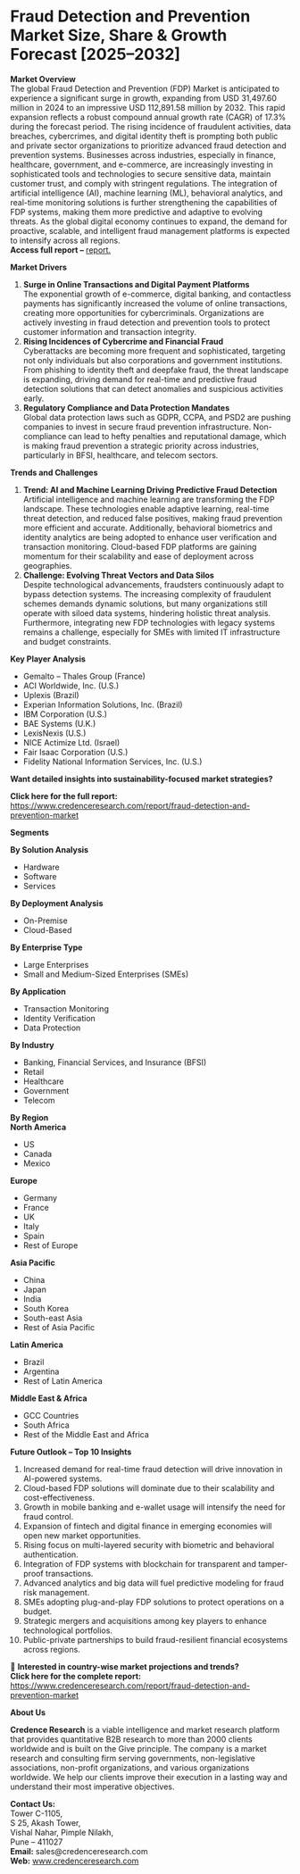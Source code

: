 # Fraud Detection and Prevention Market Size, Share & Growth Forecast [2025–2032]


<p><strong>Market Overview</strong><br /> The global Fraud Detection and Prevention (FDP) Market is anticipated to experience a significant surge in growth, expanding from USD 31,497.60 million in 2024 to an impressive USD 112,891.58 million by 2032. This rapid expansion reflects a robust compound annual growth rate (CAGR) of 17.3% during the forecast period. The rising incidence of fraudulent activities, data breaches, cybercrimes, and digital identity theft is prompting both public and private sector organizations to prioritize advanced fraud detection and prevention systems. Businesses across industries, especially in finance, healthcare, government, and e-commerce, are increasingly investing in sophisticated tools and technologies to secure sensitive data, maintain customer trust, and comply with stringent regulations. The integration of artificial intelligence (AI), machine learning (ML), behavioral analytics, and real-time monitoring solutions is further strengthening the capabilities of FDP systems, making them more predictive and adaptive to evolving threats. As the global digital economy continues to expand, the demand for proactive, scalable, and intelligent fraud management platforms is expected to intensify across all regions.<br /> <strong>Access full report &ndash;</strong> <a href="https://www.credenceresearch.com/report/fraud-detection-and-prevention-market">report.</a></p>
<p><strong>Market Drivers</strong></p>
<ol>
<li><strong> Surge in Online Transactions and Digital Payment Platforms</strong><br /> The exponential growth of e-commerce, digital banking, and contactless payments has significantly increased the volume of online transactions, creating more opportunities for cybercriminals. Organizations are actively investing in fraud detection and prevention tools to protect customer information and transaction integrity.</li>
<li><strong> Rising Incidences of Cybercrime and Financial Fraud</strong><br /> Cyberattacks are becoming more frequent and sophisticated, targeting not only individuals but also corporations and government institutions. From phishing to identity theft and deepfake fraud, the threat landscape is expanding, driving demand for real-time and predictive fraud detection solutions that can detect anomalies and suspicious activities early.</li>
<li><strong> Regulatory Compliance and Data Protection Mandates</strong><br /> Global data protection laws such as GDPR, CCPA, and PSD2 are pushing companies to invest in secure fraud prevention infrastructure. Non-compliance can lead to hefty penalties and reputational damage, which is making fraud prevention a strategic priority across industries, particularly in BFSI, healthcare, and telecom sectors.</li>
</ol>
<p><strong>Trends and Challenges</strong></p>
<ol>
<li><strong> Trend: AI and Machine Learning Driving Predictive Fraud Detection</strong><br /> Artificial intelligence and machine learning are transforming the FDP landscape. These technologies enable adaptive learning, real-time threat detection, and reduced false positives, making fraud prevention more efficient and accurate. Additionally, behavioral biometrics and identity analytics are being adopted to enhance user verification and transaction monitoring. Cloud-based FDP platforms are gaining momentum for their scalability and ease of deployment across geographies.</li>
<li><strong> Challenge: Evolving Threat Vectors and Data Silos</strong><br /> Despite technological advancements, fraudsters continuously adapt to bypass detection systems. The increasing complexity of fraudulent schemes demands dynamic solutions, but many organizations still operate with siloed data systems, hindering holistic threat analysis. Furthermore, integrating new FDP technologies with legacy systems remains a challenge, especially for SMEs with limited IT infrastructure and budget constraints.</li>
</ol>
<p><strong>Key Player Analysis</strong></p>
<ul>
<li>Gemalto &ndash; Thales Group (France)</li>
<li>ACI Worldwide, Inc. (U.S.)</li>
<li>Uplexis (Brazil)</li>
<li>Experian Information Solutions, Inc. (Brazil)</li>
<li>IBM Corporation (U.S.)</li>
<li>BAE Systems (U.K.)</li>
<li>LexisNexis (U.S.)</li>
<li>NICE Actimize Ltd. (Israel)</li>
<li>Fair Isaac Corporation (U.S.)</li>
<li>Fidelity National Information Services, Inc. (U.S.)</li>
</ul>
<p><strong>Want detailed insights into sustainability-focused market strategies?</strong></p>
<p><strong>Click here for the full report:</strong> <a href="https://www.credenceresearch.com/report/fraud-detection-and-prevention-market">https://www.credenceresearch.com/report/fraud-detection-and-prevention-market</a></p>
<p><strong>Segments</strong></p>
<p><strong>By Solution Analysis</strong></p>
<ul>
<li>Hardware</li>
<li>Software</li>
<li>Services</li>
</ul>
<p><strong>By Deployment Analysis</strong></p>
<ul>
<li>On-Premise</li>
<li>Cloud-Based</li>
</ul>
<p><strong>By Enterprise Type</strong></p>
<ul>
<li>Large Enterprises</li>
<li>Small and Medium-Sized Enterprises (SMEs)</li>
</ul>
<p><strong>By Application</strong></p>
<ul>
<li>Transaction Monitoring</li>
<li>Identity Verification</li>
<li>Data Protection</li>
</ul>
<p><strong>By Industry</strong></p>
<ul>
<li>Banking, Financial Services, and Insurance (BFSI)</li>
<li>Retail</li>
<li>Healthcare</li>
<li>Government</li>
<li>Telecom</li>
</ul>
<p><strong>By Region</strong><br /> <strong>North America</strong></p>
<ul>
<li>US</li>
<li>Canada</li>
<li>Mexico</li>
</ul>
<p><strong>Europe</strong></p>
<ul>
<li>Germany</li>
<li>France</li>
<li>UK</li>
<li>Italy</li>
<li>Spain</li>
<li>Rest of Europe</li>
</ul>
<p><strong>Asia Pacific</strong></p>
<ul>
<li>China</li>
<li>Japan</li>
<li>India</li>
<li>South Korea</li>
<li>South-east Asia</li>
<li>Rest of Asia Pacific</li>
</ul>
<p><strong>Latin America</strong></p>
<ul>
<li>Brazil</li>
<li>Argentina</li>
<li>Rest of Latin America</li>
</ul>
<p><strong>Middle East &amp; Africa</strong></p>
<ul>
<li>GCC Countries</li>
<li>South Africa</li>
<li>Rest of the Middle East and Africa</li>
</ul>
<p><strong>Future Outlook &ndash; Top 10 Insights</strong></p>
<ol>
<li>Increased demand for real-time fraud detection will drive innovation in AI-powered systems.</li>
<li>Cloud-based FDP solutions will dominate due to their scalability and cost-effectiveness.</li>
<li>Growth in mobile banking and e-wallet usage will intensify the need for fraud control.</li>
<li>Expansion of fintech and digital finance in emerging economies will open new market opportunities.</li>
<li>Rising focus on multi-layered security with biometric and behavioral authentication.</li>
<li>Integration of FDP systems with blockchain for transparent and tamper-proof transactions.</li>
<li>Advanced analytics and big data will fuel predictive modeling for fraud risk management.</li>
<li>SMEs adopting plug-and-play FDP solutions to protect operations on a budget.</li>
<li>Strategic mergers and acquisitions among key players to enhance technological portfolios.</li>
<li>Public-private partnerships to build fraud-resilient financial ecosystems across regions.</li>
</ol>
<p>📌 <strong>Interested in country-wise market projections and trends?</strong><br /> <strong>Click here for the complete report:</strong> <a href="https://www.credenceresearch.com/report/fraud-detection-and-prevention-market">https://www.credenceresearch.com/report/fraud-detection-and-prevention-market</a></p>
<p><strong>About Us</strong></p>
<p><strong>Credence Research</strong> is a viable intelligence and market research platform that provides quantitative B2B research to more than 2000 clients worldwide and is built on the Give principle. The company is a market research and consulting firm serving governments, non-legislative associations, non-profit organizations, and various organizations worldwide. We help our clients improve their execution in a lasting way and understand their most imperative objectives.</p>
<p><strong>Contact Us:</strong><br /> Tower C-1105,<br /> S 25, Akash Tower,<br /> Vishal Nahar, Pimple Nilakh,<br /> Pune &ndash; 411027<br /> <strong>Email:</strong> sales@credenceresearch.com<br /> <strong>Web:</strong> <a href="http://www.credenceresearch.com">www.credenceresearch.com</a></p>
